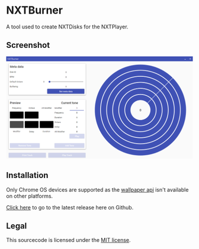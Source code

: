 # NXTBurner
A tool used to create NXTDisks for the NXTPlayer.


## Screenshot

<img src="screenshots/ScreenshotEmpty.png"/>

## Installation
Only Chrome OS devices are supported as the [wallpaper api](https://developer.chrome.com/apps/wallpaper) isn't available on other platforms.

[Click here](https://github.com/CiriousJoker/ShufflePaper/releases/latest) to go to the latest release here on Github.

## Legal

This sourcecode is licensed under the [MIT license](LICENSE).
